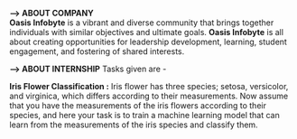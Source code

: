 ****--> ABOUT COMPANY****                                                    
**Oasis Infobyte** is a vibrant and diverse community that brings together individuals with similar objectives and ultimate goals.
**Oasis Infobyte** is all about creating opportunities for leadership development, learning, student engagement, and fostering of shared interests.

****--> ABOUT INTERNSHIP****
 Tasks given are -
  
  **Iris Flower Classification :**
       Iris flower has three species; setosa, versicolor, and virginica, which differs according to their measurements. Now assume that you have the measurements of the iris flowers according to their species, and here your task is to train a machine learning model that can learn from the measurements of the iris species and classify them.

